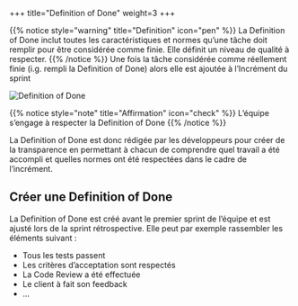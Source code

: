 +++
title="Definition of Done"
weight=3
+++

{{% notice style="warning" title="Definition" icon="pen" %}}
La Definition of Done inclut toutes les caractéristiques et normes qu’une tâche doit remplir
pour être considérée comme finie. Elle définit un niveau de qualité à respecter.
{{% /notice %}}
Une fois la tâche considérée comme réellement finie (i.g. rempli la Definition of Done) alors
elle est ajoutée à l’Incrément du sprint

![Definition of Done](../images/dod.png?width=40pc)

{{% notice style="note" title="Affirmation" icon="check" %}}
L’équipe s’engage à respecter la Definition of Done
{{% /notice %}}

La Definition of Done est donc rédigée par les développeurs pour créer de la transparence en
permettant à chacun de comprendre quel travail a été accompli et quelles normes ont été
respectées dans le cadre de l’incrément.

## Créer une Definition of Done

La Definition of Done est créé avant le premier sprint de l’équipe et est ajusté lors de la sprint
rétrospective. Elle peut par exemple rassembler les éléments suivant :
- Tous les tests passent
- Les critères d’acceptation sont respectés
- La Code Review a été effectuée
- Le client à fait son feedback
- ...